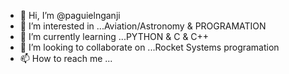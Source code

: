 - 👋 Hi, I’m @paguielnganji
- 👀 I’m interested in ...Aviation/Astronomy & PROGRAMATION
- 🌱 I’m currently learning ...PYTHON & C & C++
- 💞️ I’m looking to collaborate on ...Rocket Systems programation
- 📫 How to reach me ...

<!---
paguielnganji/paguielnganji is a ✨ special ✨ repository because its `README.md` (this file) appears on your GitHub profile.
You can click the Preview link to take a look at your changes.
--->
